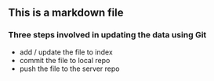 ## This is a markdown file
### Three steps involved in updating the data using Git
* add / update the file to index
* commit the file to local repo
* push the file to the server repo